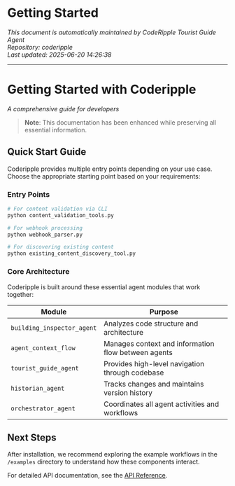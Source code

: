 # Getting Started

*This document is automatically maintained by CodeRipple Tourist Guide Agent*  
*Repository: coderipple*  
*Last updated: 2025-06-20 14:26:38*

---

# Getting Started with Coderipple

*A comprehensive guide for developers*

> **Note**: This documentation has been enhanced while preserving all essential information.

## Quick Start Guide

Coderipple provides multiple entry points depending on your use case. Choose the appropriate starting point based on your requirements:

### Entry Points

```bash
# For content validation via CLI
python content_validation_tools.py

# For webhook processing
python webhook_parser.py

# For discovering existing content
python existing_content_discovery_tool.py
```

### Core Architecture

Coderipple is built around these essential agent modules that work together:

| Module | Purpose |
|--------|--------|
| `building_inspector_agent` | Analyzes code structure and architecture |
| `agent_context_flow` | Manages context and information flow between agents |
| `tourist_guide_agent` | Provides high-level navigation through codebase |
| `historian_agent` | Tracks changes and maintains version history |
| `orchestrator_agent` | Coordinates all agent activities and workflows |

## Next Steps

After installation, we recommend exploring the example workflows in the `/examples` directory to understand how these components interact.

For detailed API documentation, see the [API Reference](./api-reference.md).